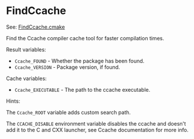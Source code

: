# FindCcache

See: [FindCcache.cmake](https://github.com/petk/php-build-system/tree/master/cmake/cmake/modules/FindCcache.cmake)

Find the Ccache compiler cache tool for faster compilation times.

Result variables:

* `Ccache_FOUND` - Whether the package has been found.
* `Ccache_VERSION` - Package version, if found.

Cache variables:

* `Ccache_EXECUTABLE` - The path to the ccache executable.

Hints:

The `Ccache_ROOT` variable adds custom search path.

The `CCACHE_DISABLE` environment variable disables the ccache and doesn't add it
to the C and CXX launcher, see Ccache documentation for more info.
